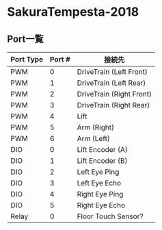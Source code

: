 # SakuraTempesta-2018

## Port一覧

| Port Type | Port # | 接続先 |
|-----------|--------|-------|
| PWM       | 0      | DriveTrain (Left Front) |
| PWM       | 1      | DriveTrain (Left Rear) |
| PWM       | 2      | DriveTrain (Right Front) |
| PWM       | 3      | DriveTrain (Right Rear) |
| PWM       | 4      | Lift 
| PWM       | 5      | Arm (Right) |
| PWM       | 6      | Arm (Left) |
| DIO       | 0      | Lift Encoder (A) |
| DIO       | 1      | Lift Encoder (B) |
| DIO       | 2      | Left Eye Ping |
| DIO       | 3      | Left Eye Echo |
| DIO       | 4      | Right Eye Ping |
| DIO       | 5      | Right Eye Echo |
| Relay     | 0      | Floor Touch Sensor? |
